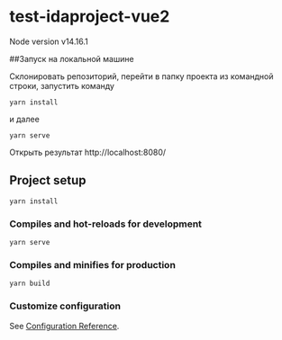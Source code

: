 # test-idaproject-vue2

Node version v14.16.1

##Запуск на локальной машине

Склонировать репозиторий, перейти в папку проекта из командной строки, запустить команду
```
yarn install
```
и далее
```
yarn serve
```
Открыть результат http://localhost:8080/

## Project setup
```
yarn install
```

### Compiles and hot-reloads for development
```
yarn serve
```

### Compiles and minifies for production
```
yarn build
```

### Customize configuration
See [Configuration Reference](https://cli.vuejs.org/config/).
